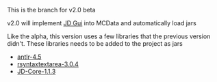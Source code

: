 This is the branch for v2.0 beta

v2.0 will implement [JD Gui](https://github.com/java-decompiler/jd-gui) into MCData and automatically load jars

Like the alpha, this version uses a few libraries that the previous version didn't. These libraries needs to be added to the project as jars

- [antlr-4.5](https://www.antlr.org/download/antlr-4.5-complete.jar)
- [rsyntaxtextarea-3.0.4](https://jar-download.com/artifacts/com.fifesoft/rsyntaxtextarea/3.0.4/source-code)
- [JD-Core-1.1.3](https://github.com/java-decompiler/jd-core/releases/download/v1.1.3/jd-core-1.1.3.jar)
